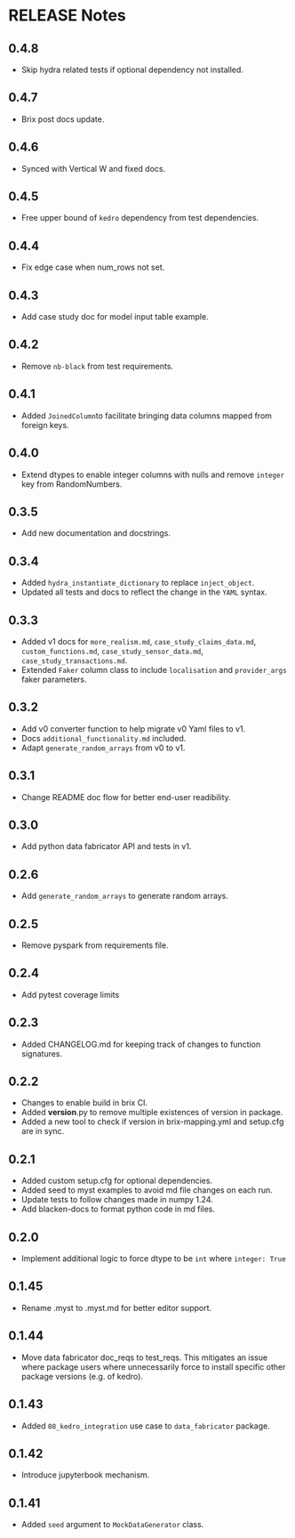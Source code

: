 # RELEASE Notes

## 0.4.8
- Skip hydra related tests if optional dependency not installed.

## 0.4.7
- Brix post docs update.

## 0.4.6
- Synced with Vertical W and fixed docs.

## 0.4.5
- Free upper bound of `kedro` dependency from test dependencies.

## 0.4.4
- Fix edge case when num_rows not set.

## 0.4.3
- Add case study doc for model input table example.

## 0.4.2
- Remove `nb-black` from test requirements.

## 0.4.1
- Added `JoinedColumn`to facilitate bringing data columns mapped from foreign keys.

## 0.4.0
- Extend dtypes to enable integer columns with nulls and remove `integer` key from RandomNumbers.
## 0.3.5
- Add new documentation and docstrings.

## 0.3.4
- Added `hydra_instantiate_dictionary` to replace `inject_object`.
- Updated all tests and docs to reflect the change in the `YAML` syntax.

## 0.3.3 
- Added v1 docs for `more_realism.md`, `case_study_claims_data.md`, `custom_functions.md`, `case_study_sensor_data.md`, `case_study_transactions.md`.
- Extended `Faker` column class to include `localisation` and `provider_args` faker parameters.

## 0.3.2 
- Add v0 converter function to help migrate v0 Yaml files to v1.
- Docs `additional_functionality.md` included.
- Adapt `generate_random_arrays` from v0 to v1.

## 0.3.1
- Change README doc flow for better end-user readibility.

## 0.3.0
- Add python data fabricator API and tests in v1.

## 0.2.6
- Add `generate_random_arrays` to generate random arrays.

## 0.2.5
- Remove pyspark from requirements file.

## 0.2.4
- Add pytest coverage limits

## 0.2.3
- Added CHANGELOG.md for keeping track of changes to function signatures.

## 0.2.2
- Changes to enable build in brix CI.
- Added __version__.py to remove multiple existences of version in package.
- Added a new tool to check if version in brix-mapping.yml and setup.cfg are in sync.

## 0.2.1
- Added custom setup.cfg for optional dependencies.
- Added seed to myst examples to avoid md file changes on each run.
- Update tests to follow changes made in numpy 1.24.
- Add blacken-docs to format python code in md files. 

## 0.2.0
- Implement additional logic to force dtype to be `int` where `integer: True` 

## 0.1.45
- Rename .myst to .myst.md for better editor support.

## 0.1.44
- Move data fabricator doc_reqs to test_reqs. This mitigates an issue where package users where unnecessarily force to install specific other package versions (e.g. of kedro).

## 0.1.43
- Added `08_kedro_integration` use case to `data_fabricator` package.

## 0.1.42
- Introduce jupyterbook mechanism. 

## 0.1.41
- Added `seed` argument to `MockDataGenerator` class.
